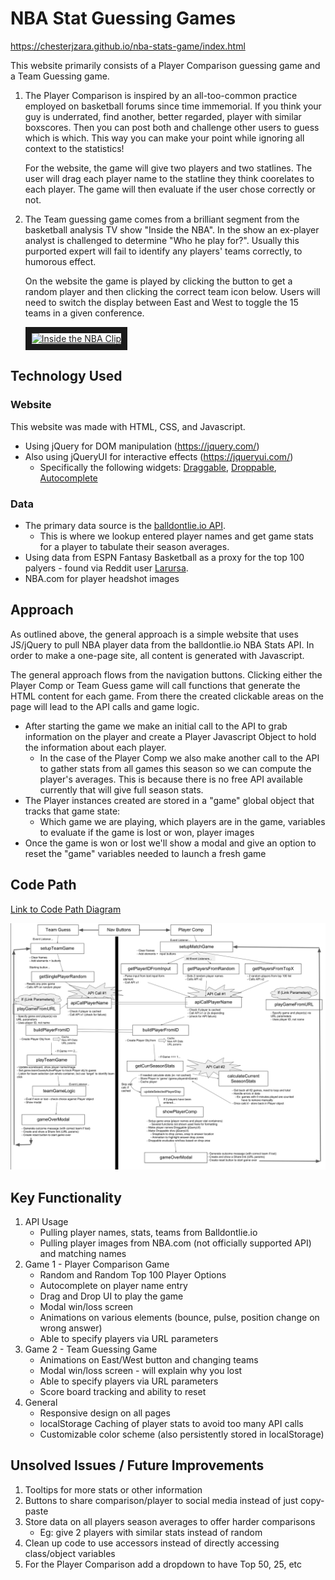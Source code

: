 # NBA Stat Guessing Games

https://chesterjzara.github.io/nba-stats-game/index.html

This website primarily consists of a Player Comparison guessing game and a Team Guessing game. 

1. The Player Comparison is inspired by an all-too-common practice employed on basketball forums since time immemorial. If you think your guy is underrated, find another, better regarded, player with similar boxscores. Then you can post both and challenge other users to guess which is which. This way you can make your point while ignoring all context to the statistics! 

   For the website, the game will give two players and two statlines. The user will drag each player name to the statline they think coorelates to each player. The game will then evaluate if the user chose correctly or not. 
2. The Team guessing game comes from a brilliant segment from the basketball analysis TV show "Inside the NBA". In the show an ex-player analyst is challenged to determine "Who he play for?". Usually this purported expert will fail to identify any players' teams correctly, to humorous effect.

   On the website the game is played by clicking the button to get a random player and then clicking the correct team icon below. Users will need to switch the display between East and West to toggle the 15 teams in a given conference.

   <a href="http://www.youtube.com/watch?feature=player_embedded&v=cBHPQ25J07E
" target="_blank"><img src="http://img.youtube.com/vi/cBHPQ25J07E/0.jpg" 
alt="Inside the NBA Clip" width="400" height="300" border="10" /></a>

## Technology Used

### Website
This website was made with HTML, CSS, and Javascript.
* Using jQuery for DOM manipulation (https://jquery.com/)
* Also using jQueryUI for interactive effects (https://jqueryui.com/)
  * Specifically the following widgets: [Draggable](https://jqueryui.com/draggable/), [Droppable](https://jqueryui.com/droppable/), [Autocomplete](https://jqueryui.com/autocomplete/)

### Data

* The primary data source is the [balldontlie.io API](balldontlie.io).
  * This is where we lookup entered player names and get game stats for a player to tabulate their season averages.
* Using data from ESPN Fantasy Basketball as a proxy for the top 100 palyers - found via Reddit user [Larursa](https://www.reddit.com/r/fantasybball/comments/9in504/heres_a_spreadsheet_of_espns_projected_stats_and/). 
* NBA.com for player headshot images

## Approach

As outlined above, the general approach is a simple website that uses JS/jQuery to pull NBA player data from the balldontlie.io NBA Stats API. In order to make a one-page site, all content is generated with Javascript.

The general approach flows from the navigation buttons. Clicking either the Player Comp or Team Guess game will call functions that generate the HTML content for each game. From there the created clickable areas on the page will lead to the API calls and game logic.
  * After starting the game we make an initial call to the API to grab information on the player and create a Player Javascript Object to hold the information about each player.
    * In the case of the Player Comp we also make another call to the API to gather stats from all games this season so we can compute the player's averages. This is because there is no free API available currently that will give full season stats.
  * The Player instances created are stored in a "game" global object that tracks that game state:
    * Which game we are playing, which players are in the game, variables to evaluate if the game is lost or won, player images
  * Once the game is won or lost we'll show a modal and give an option to reset the "game" variables needed to launch a fresh game

## Code Path

[Link to Code Path Diagram](https://docs.google.com/presentation/d/1nlp0zW-yGjsSI5BqZHMwPQAUvTLpzgBSfxVpxEza0ZE/edit?usp=sharing)

![alt-text](https://github.com/chesterjzara/chesterjzara.github.io/blob/master/nba-stats-game/notes/code-diagram-4-18.png)

## Key Functionality

1. API Usage
    * Pulling player names, stats, teams from Balldontlie.io
    * Pulling player images from NBA.com (not officially supported API) and matching names
1. Game 1 - Player Comparison Game
    * Random and Random Top 100 Player Options
    * Autocomplete on player name entry
    * Drag and Drop UI to play the game
    * Modal win/loss screen
    * Animations on various elements (bounce, pulse, position change on wrong answer)
    * Able to specify players via URL parameters
1. Game 2 - Team Guessing Game
    * Animations on East/West button and changing teams
    * Modal win/loss screen - will explain why you lost
    * Able to specify players via URL parameters
    * Score board tracking and ability to reset
1. General
    * Responsive design on all pages
    * localStorage Caching of player stats to avoid too many API calls
    * Customizable color scheme (also persistently stored in localStorage)

## Unsolved Issues / Future Improvements

1. Tooltips for more stats or other information
1. Buttons to share comparison/player to social media instead of just copy-paste
1. Store data on all players season averages to offer harder comparisons
    * Eg: give 2 players with similar stats instead of random
1. Clean up code to use accessors instead of directly accessing class/object variables
1. For the Player Comparison add a dropdown to have Top 50, 25, etc
